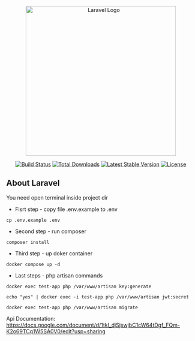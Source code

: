 <p align="center"><a href="https://laravel.com" target="_blank"><img src="https://raw.githubusercontent.com/laravel/art/master/logo-lockup/5%20SVG/2%20CMYK/1%20Full%20Color/laravel-logolockup-cmyk-red.svg" width="400" alt="Laravel Logo"></a></p>

<p align="center">
<a href="https://github.com/laravel/framework/actions"><img src="https://github.com/laravel/framework/workflows/tests/badge.svg" alt="Build Status"></a>
<a href="https://packagist.org/packages/laravel/framework"><img src="https://img.shields.io/packagist/dt/laravel/framework" alt="Total Downloads"></a>
<a href="https://packagist.org/packages/laravel/framework"><img src="https://img.shields.io/packagist/v/laravel/framework" alt="Latest Stable Version"></a>
<a href="https://packagist.org/packages/laravel/framework"><img src="https://img.shields.io/packagist/l/laravel/framework" alt="License"></a>
</p>

## About Laravel

You need open terminal inside project dir

- Fisrt step - copy file .env.example to .env

```Terminal
cp .env.example .env
```

- Second step - run composer

```Terminal
composer install
```

- Third step - up doker container

```Docker
docker compose up -d
```

- Last steps - php artisan commands

```Terminal
docker exec test-app php /var/www/artisan key:generate
```
```Terminal
echo "yes" | docker exec -i test-app php /var/www/artisan jwt:secret
```
```Terminal
docker exec test-app php /var/www/artisan migrate
```


Api Documentation: https://docs.google.com/document/d/1tkl_djSjswjbC1cW64tDgf_FQm-K2o69TCq1W5SA0V0/edit?usp=sharing



